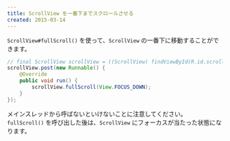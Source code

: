 ```yaml
---
title: ScrollView を一番下までスクロールさせる
created: 2015-03-14
---
```


`ScrollView#fullScroll()` を使って、`ScrollView` の一番下に移動することができます。

~~~ java
// final ScrollView scrollView = ((ScrollView) findViewById(R.id.scrollView));
scrollView.post(new Runnable() {
    @Override
    public void run() {
        scrollView.fullScroll(View.FOCUS_DOWN);
    }
});
~~~

メインスレッドから呼ばないといけないことに注意してください。
`fullScroll()` を呼び出した後は、`ScrollView` にフォーカスが当たった状態になります。

